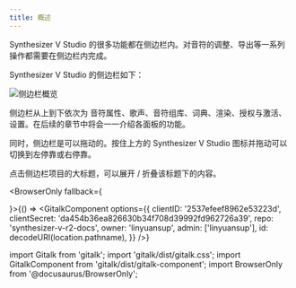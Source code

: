 ```yaml
---
title: 概述
---
```


Synthesizer V Studio 的很多功能都在侧边栏内。对音符的调整、导出等一系列操作都需要在侧边栏内完成。

Synthesizer V Studio 的侧边栏如下：

![侧边栏概览](/docs/main_docs/sidebar/about/1.png)

侧边栏从上到下依次为 音符属性、歌声、音符组库、词典、渲染、授权与激活、设置。在后续的章节中将会一一介绍各面板的功能。

同时，侧边栏是可以拖动的。按住上方的 Synthesizer V Studio 图标并拖动可以切换到左停靠或右停靠。

点击侧边栏项目的大标题，可以展开 / 折叠该标题下的内容。

<BrowserOnly fallback={<div></div>}>{() => <GitalkComponent options={{
    clientID: '2537efeef8962e53223d',
    clientSecret: 'da454b36ea826630b34f708d39992fd962726a39',
    repo: 'synthesizer-v-r2-docs',
    owner: 'linyuansup',
    admin: ['linyuansup'],
    id: decodeURI(location.pathname),
    }} />}
</BrowserOnly>

import Gitalk from 'gitalk';
import 'gitalk/dist/gitalk.css';
import GitalkComponent from 'gitalk/dist/gitalk-component';
import BrowserOnly from '@docusaurus/BrowserOnly';